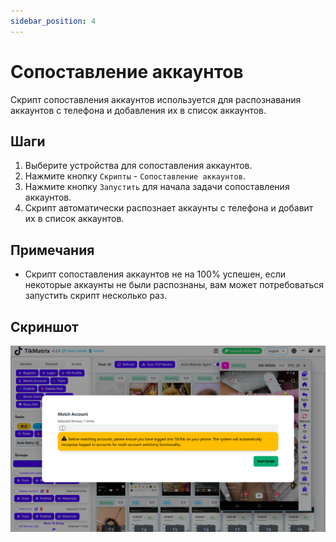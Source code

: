 ```yaml
---
sidebar_position: 4
---
```


# Сопоставление аккаунтов

Скрипт сопоставления аккаунтов используется для распознавания аккаунтов с телефона и добавления их в список аккаунтов.

## Шаги

1. Выберите устройства для сопоставления аккаунтов.
2. Нажмите кнопку `Скрипты` - `Сопоставление аккаунтов`.
3. Нажмите кнопку `Запустить` для начала задачи сопоставления аккаунтов.
4. Скрипт автоматически распознает аккаунты с телефона и добавит их в список аккаунтов.

## Примечания

* Скрипт сопоставления аккаунтов не на 100% успешен, если некоторые аккаунты не были распознаны, вам может потребоваться запустить скрипт несколько раз.

## Скриншот

![Сопоставление аккаунтов](../img/match-account.png)
